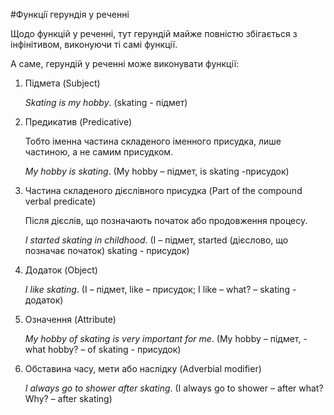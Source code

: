#Функцiї герундiя у реченнi

<p>Щодо функцій у реченні, тут герундій майже повністю збігається з інфінітивом, виконуючи ті самі функції.</p>

<p>А саме, герундій у реченні може виконувати функції:</p>

<ol>
<li><span class="p1">Підмета</span> (Subject)</li>
<p><i>Skating is my hobby</i>. (skating - підмет)</p>
<li><span class="p1">Предикатив</span> (Predicative)</li>
<p>Тобто іменна частина складеного іменного присудка, лише частиною, а не самим присудком.</p>
<p><i>My hobby is skating</i>. (My hobby – підмет, is skating -присудок)</p>
<li><span class="p1">Частина складеного дієслівного присудка</span> (Part of the compound verbal predicate)</li>
<p>Після дієслів, що позначають початок або продовження процесу.</p>
<p><i>I started skating in childhood</i>. (I – підмет, started (дієслово, що позначає початок) skating - присудок)</p>
<li><span class="p1">Додаток</span> (Object)</li>
<p><i>I like skating</i>. (I – підмет, like – присудок; I like – what? – skating - додаток)</p>
<li><span class="p1">Означення</span> (Attribute)</li>
<p><i>My hobby of skating is very important for me</i>. (My hobby – підмет, - what hobby? – of skating - присудок)</p>
<li><span class="p1">Обставина часу, мети або наслідку</span> (Adverbial modifier)</li>
<p><i>I always go to shower after skating</i>. (I always go to shower – after what? Why? – after skating)</p>
</ol>

